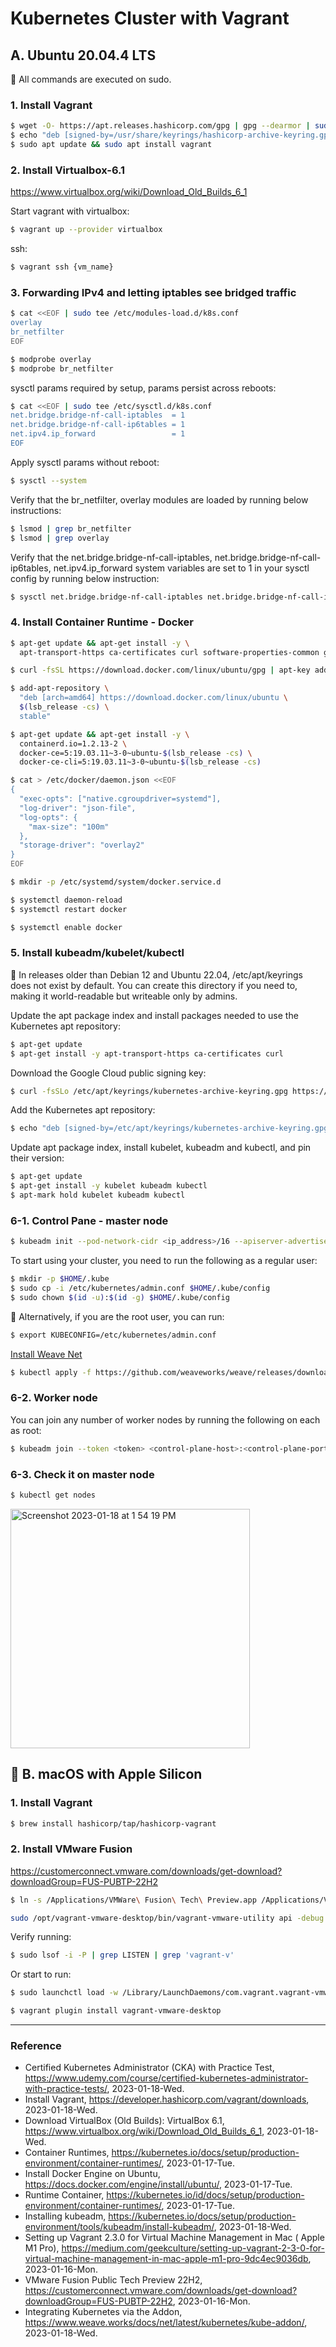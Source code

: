 # Kubernetes Cluster with Vagrant

## A. Ubuntu 20.04.4 LTS

:key: All commands are executed on sudo.

### 1. Install Vagrant

```bash
$ wget -O- https://apt.releases.hashicorp.com/gpg | gpg --dearmor | sudo tee /usr/share/keyrings/hashicorp-archive-keyring.gpg
$ echo "deb [signed-by=/usr/share/keyrings/hashicorp-archive-keyring.gpg] https://apt.releases.hashicorp.com $(lsb_release -cs) main" | sudo tee /etc/apt/sources.list.d/hashicorp.list
$ sudo apt update && sudo apt install vagrant
```

### 2. Install Virtualbox-6.1

https://www.virtualbox.org/wiki/Download_Old_Builds_6_1

Start vagrant with virtualbox:

```Bash
$ vagrant up --provider virtualbox
```

ssh:

```Bash
$ vagrant ssh {vm_name}
```

### 3. Forwarding IPv4 and letting iptables see bridged traffic

```Bash
$ cat <<EOF | sudo tee /etc/modules-load.d/k8s.conf
overlay
br_netfilter
EOF
```

```Bash
$ modprobe overlay
$ modprobe br_netfilter
```

sysctl params required by setup, params persist across reboots: 

```Bash
$ cat <<EOF | sudo tee /etc/sysctl.d/k8s.conf
net.bridge.bridge-nf-call-iptables  = 1
net.bridge.bridge-nf-call-ip6tables = 1
net.ipv4.ip_forward                 = 1
EOF 
```

Apply sysctl params without reboot:

```Bash
$ sysctl --system

```

Verify that the br_netfilter, overlay modules are loaded by running below instructions:

```Bash
$ lsmod | grep br_netfilter
$ lsmod | grep overlay
```

Verify that the net.bridge.bridge-nf-call-iptables, net.bridge.bridge-nf-call-ip6tables, net.ipv4.ip_forward system variables are set to 1 in your sysctl config by running below instruction:

```Bash
$ sysctl net.bridge.bridge-nf-call-iptables net.bridge.bridge-nf-call-ip6tables net.ipv4.ip_forward
```

### 4. Install Container Runtime - Docker

```Bash
$ apt-get update && apt-get install -y \
  apt-transport-https ca-certificates curl software-properties-common gnupg2
```

```Bash
$ curl -fsSL https://download.docker.com/linux/ubuntu/gpg | apt-key add -
```

```Bash
$ add-apt-repository \
  "deb [arch=amd64] https://download.docker.com/linux/ubuntu \
  $(lsb_release -cs) \
  stable"
```

```Bash
$ apt-get update && apt-get install -y \
  containerd.io=1.2.13-2 \
  docker-ce=5:19.03.11~3-0~ubuntu-$(lsb_release -cs) \
  docker-ce-cli=5:19.03.11~3-0~ubuntu-$(lsb_release -cs)
```

```Bash
$ cat > /etc/docker/daemon.json <<EOF
{
  "exec-opts": ["native.cgroupdriver=systemd"],
  "log-driver": "json-file",
  "log-opts": {
    "max-size": "100m"
  },
  "storage-driver": "overlay2"
}
EOF
```

```Bash
$ mkdir -p /etc/systemd/system/docker.service.d
```

```Bash
$ systemctl daemon-reload
$ systemctl restart docker
```

```Bash
$ systemctl enable docker
```

### 5. Install kubeadm/kubelet/kubectl

:key: In releases older than Debian 12 and Ubuntu 22.04, /etc/apt/keyrings does not exist by default. You can create this directory if you need to, making it world-readable but writeable only by admins.

Update the apt package index and install packages needed to use the Kubernetes apt repository:

```Bash
$ apt-get update
$ apt-get install -y apt-transport-https ca-certificates curl
```

Download the Google Cloud public signing key:

```Bash
$ curl -fsSLo /etc/apt/keyrings/kubernetes-archive-keyring.gpg https://packages.cloud.google.com/apt/doc/apt-key.gpg
```

Add the Kubernetes apt repository:

```Bash
$ echo "deb [signed-by=/etc/apt/keyrings/kubernetes-archive-keyring.gpg] https://apt.kubernetes.io/ kubernetes-xenial main" | tee /etc/apt/sources.list.d/kubernetes.list
```

Update apt package index, install kubelet, kubeadm and kubectl, and pin their version:

```Bash
$ apt-get update
$ apt-get install -y kubelet kubeadm kubectl
$ apt-mark hold kubelet kubeadm kubectl
```

### 6-1. Control Pane - master node

```bash
$ kubeadm init --pod-network-cidr <ip_address>/16 --apiserver-advertise-address=<master_node_ip_address>
```

To start using your cluster, you need to run the following as a regular user:

```bash
$ mkdir -p $HOME/.kube
$ sudo cp -i /etc/kubernetes/admin.conf $HOME/.kube/config
$ sudo chown $(id -u):$(id -g) $HOME/.kube/config
```

:key: Alternatively, if you are the root user, you can run:

```bash
$ export KUBECONFIG=/etc/kubernetes/admin.conf
```

[Install Weave Net](https://www.weave.works/docs/net/latest/kubernetes/kube-addon/)

```Bash
$ kubectl apply -f https://github.com/weaveworks/weave/releases/download/v2.8.1/weave-daemonset-k8s.yaml
```

### 6-2. Worker node

You can join any number of worker nodes by running the following on each as root:

```Bash
$ kubeadm join --token <token> <control-plane-host>:<control-plane-port> --discovery-token-ca-cert-hash sha256:<hash>
```

### 6-3. Check it on master node

```Bash
$ kubectl get nodes
```
<img width="383" alt="Screenshot 2023-01-18 at 1 54 19 PM" src="https://user-images.githubusercontent.com/20737479/213087369-fff2a1f1-0130-44ba-b7e6-a95fd3d454fb.png">

## :construction: B. macOS with Apple Silicon

### 1. Install Vagrant

```zsh
$ brew install hashicorp/tap/hashicorp-vagrant
```

### 2. Install VMware Fusion

https://customerconnect.vmware.com/downloads/get-download?downloadGroup=FUS-PUBTP-22H2

```zsh
$ ln -s /Applications/VMWare\ Fusion\ Tech\ Preview.app /Applications/VMWare\ Fusion.app
```

```zsh
sudo /opt/vagrant-vmware-desktop/bin/vagrant-vmware-utility api -debug
```

Verify running:

```zsh
$ sudo lsof -i -P | grep LISTEN | grep 'vagrant-v'
```

Or start to run:

```zsh
$ sudo launchctl load -w /Library/LaunchDaemons/com.vagrant.vagrant-vmware-utility.plist
```

```zsh
$ vagrant plugin install vagrant-vmware-desktop
```

---

### Reference
- Certified Kubernetes Administrator (CKA) with Practice Test, https://www.udemy.com/course/certified-kubernetes-administrator-with-practice-tests/, 2023-01-18-Wed.
- Install Vagrant, https://developer.hashicorp.com/vagrant/downloads, 2023-01-18-Wed.
- Download VirtualBox (Old Builds): VirtualBox 6.1, https://www.virtualbox.org/wiki/Download_Old_Builds_6_1, 2023-01-18-Wed.
- Container Runtimes, https://kubernetes.io/docs/setup/production-environment/container-runtimes/, 2023-01-17-Tue.
- Install Docker Engine on Ubuntu, https://docs.docker.com/engine/install/ubuntu/, 2023-01-17-Tue.
- Runtime Container, https://kubernetes.io/id/docs/setup/production-environment/container-runtimes/, 2023-01-17-Tue.
- Installing kubeadm, https://kubernetes.io/docs/setup/production-environment/tools/kubeadm/install-kubeadm/, 2023-01-18-Wed.
- Setting up Vagrant 2.3.0 for Virtual Machine Management in Mac ( Apple M1 Pro), https://medium.com/geekculture/setting-up-vagrant-2-3-0-for-virtual-machine-management-in-mac-apple-m1-pro-9dc4ec9036db, 2023-01-16-Mon.
- VMware Fusion Public Tech Preview 22H2, https://customerconnect.vmware.com/downloads/get-download?downloadGroup=FUS-PUBTP-22H2, 2023-01-16-Mon.
- Integrating Kubernetes via the Addon, https://www.weave.works/docs/net/latest/kubernetes/kube-addon/, 2023-01-18-Wed.
